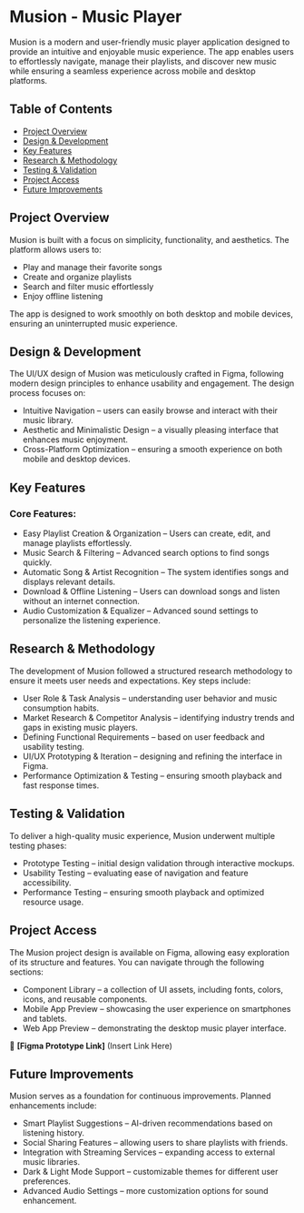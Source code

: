 # Musion - Music Player

Musion is a modern and user-friendly music player application designed to provide an intuitive and enjoyable music experience. The app enables users to effortlessly navigate, manage their playlists, and discover new music while ensuring a seamless experience across mobile and desktop platforms.

## Table of Contents
- [Project Overview](#project-overview)
- [Design & Development](#design--development)
- [Key Features](#key-features)
- [Research & Methodology](#research--methodology)
- [Testing & Validation](#testing--validation)
- [Project Access](#project-access)
- [Future Improvements](#future-improvements)

## Project Overview
Musion is built with a focus on simplicity, functionality, and aesthetics. The platform allows users to:
- Play and manage their favorite songs
- Create and organize playlists
- Search and filter music effortlessly
- Enjoy offline listening

The app is designed to work smoothly on both desktop and mobile devices, ensuring an uninterrupted music experience.

## Design & Development
The UI/UX design of Musion was meticulously crafted in Figma, following modern design principles to enhance usability and engagement. The design process focuses on:

- Intuitive Navigation – users can easily browse and interact with their music library.
- Aesthetic and Minimalistic Design – a visually pleasing interface that enhances music enjoyment.
- Cross-Platform Optimization – ensuring a smooth experience on both mobile and desktop devices.

## Key Features
### Core Features:
- Easy Playlist Creation & Organization – Users can create, edit, and manage playlists effortlessly.
- Music Search & Filtering – Advanced search options to find songs quickly.
- Automatic Song & Artist Recognition – The system identifies songs and displays relevant details.
- Download & Offline Listening – Users can download songs and listen without an internet connection.
- Audio Customization & Equalizer – Advanced sound settings to personalize the listening experience.

## Research & Methodology
The development of Musion followed a structured research methodology to ensure it meets user needs and expectations. Key steps include:

- User Role & Task Analysis – understanding user behavior and music consumption habits.
- Market Research & Competitor Analysis – identifying industry trends and gaps in existing music players.
- Defining Functional Requirements – based on user feedback and usability testing.
- UI/UX Prototyping & Iteration – designing and refining the interface in Figma.
- Performance Optimization & Testing – ensuring smooth playback and fast response times.

## Testing & Validation
To deliver a high-quality music experience, Musion underwent multiple testing phases:

- Prototype Testing – initial design validation through interactive mockups.
- Usability Testing – evaluating ease of navigation and feature accessibility.
- Performance Testing – ensuring smooth playback and optimized resource usage.


## Project Access
The Musion project design is available on Figma, allowing easy exploration of its structure and features. You can navigate through the following sections:

- Component Library – a collection of UI assets, including fonts, colors, icons, and reusable components.
- Mobile App Preview – showcasing the user experience on smartphones and tablets.
- Web App Preview – demonstrating the desktop music player interface.

🔗 **[Figma Prototype Link]** (Insert Link Here)

## Future Improvements
Musion serves as a foundation for continuous improvements. Planned enhancements include:

- Smart Playlist Suggestions – AI-driven recommendations based on listening history.
- Social Sharing Features – allowing users to share playlists with friends.
- Integration with Streaming Services – expanding access to external music libraries.
- Dark & Light Mode Support – customizable themes for different user preferences.
- Advanced Audio Settings – more customization options for sound enhancement.

